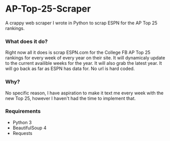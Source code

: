 # AP-Top-25-Scraper
A crappy web scraper I wrote in Python to scrap ESPN for the AP Top 25 rankings. 
### What does it do? 
Right now all it does is scrap ESPN.com for the College FB AP Top 25 rankings for every week of every year on their site. It will dynamicaly update to the current availible weeks for the year. It will also grab the latest year. It will go back as far as ESPN has data for. No url is hard coded.
### Why?
No specific reason, I have aspiration to make it text me every week with the new Top 25, however I haven't had the time to implement that. 
### Requirements
- Python 3
- BeautifulSoup 4
- Requests
